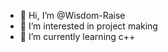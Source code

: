 - 👋 Hi, I’m @Wisdom-Raise
- 👀 I’m interested in project making
- 🌱 I’m currently learning c++

<!---
Wisdom-Raise/Wisdom-Raise is a ✨ special ✨ repository because its `README.md` (this file) appears on your GitHub profile.
You can click the Preview link to take a look at your changes.
--->
